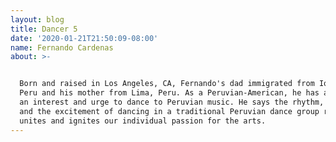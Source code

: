 ```yaml
---
layout: blog
title: Dancer 5
date: '2020-01-21T21:50:09-08:00'
name: Fernando Cardenas
about: >-


  Born and raised in Los Angeles, CA, Fernando's dad immigrated from Iquitos,
  Peru and his mother from Lima, Peru. As a Peruvian-American, he has always had
  an interest and urge to dance to Peruvian music. He says the rhythm, the fun,
  and the excitement of dancing in a traditional Peruvian dance group really
  unites and ignites our individual passion for the arts.
---
```


